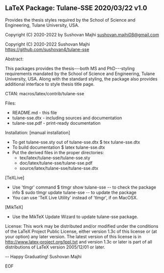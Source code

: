 LaTeX Package: Tulane-SSE 2020/03/22 v1.0
----------------------------------------

Provides the thesis styles required by the School of Science and Engineering,
Tulane University, USA.

Copyright (C) 2020-2022
by Sushovan Majhi <sushovan.majhi08@gmail.com>

Copyright (C) 2020-2022
Sushovan Majhi https://github.com/sushovan4/tulane-sse

Abstract:

  This packages provides the thesis---both MS and PhD---styling requirements
  mandated by the School of Science and Engineering, Tulane University, USA.
  Along with the standard styling, the package also provides additional
  interface to style thesis title page.  

CTAN: macros/latex/contrib/tulane-sse

Files:
  * README.md         -  this file
  * tulane-sse.dtx    -  including sources and documentation
  * tulane-sse.pdf    -  print-ready documentation

Installation: 
[manual installation]
  * To get tulane-sse.sty out of tulane-sse.dtx
        $ tex tulane-sse.dtx 
  * To build documentation
        $ latex tulane-sse.dtx  
  * Put the derived files in the proper directories:
      -  tex/latex/tulane-sse/tulane-sse.sty
      -  doc/latex/tulane-sse/tulane-sse.pdf
      -  source/latex/tulane-sse/tulane-sse.dtx

[TeXLive]
  * Use 'tlmgr' command
        $ tlmgr show tulane-sse           -- to check the package info
        $ sudo tlmgr update tulane-sse    -- to update the package
  * You can use 'TeX Live Utility' instead of 'tlmgr', if on MacOSX.

[MikTeX]
  * Use the MikTeX Update Wizard to update tulane-sse package.

License:
  This work may be distributed and/or modified under the conditions
  of the LaTeX Project Public License, either version 1.3c of this
  license or (at your option) any later version. The latest version
  of this license is in http://www.latex-project.org/lppl.txt
  and version 1.3c or later is part of all distributions of LaTeX
  version 2005/12/01 or later.

--
Happy Graduating!
Sushovan Majhi
 
EOF
